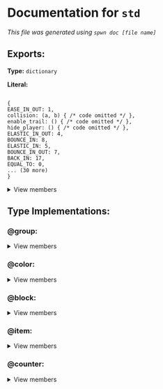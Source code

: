 # Documentation for `std`

_This file was generated using `spwn doc [file name]`_

## Exports:

**Type:** `dictionary`

**Literal:**

```

{
EASE_IN_OUT: 1,
collision: (a, b) { /* code omitted */ },
enable_trail: () { /* code omitted */ },
hide_player: () { /* code omitted */ },
ELASTIC_IN_OUT: 4,
BOUNCE_IN: 8,
ELASTIC_IN: 5,
BOUNCE_IN_OUT: 7,
BACK_IN: 17,
EQUAL_TO: 0,
... (30 more)
}

```

<details>
<summary> View members </summary>

## Macros:

**`call_with_delay`**:

> **Type:** `macro`
>
> **Literal:** `(time, function) { /* code omitted */ }`
>
> ## Description:
>
> _Call a function after a delay_
>
> ## Arguments:
>
> > **`time`** _(obligatory)_: _Delay time in seconds_
>
> > **`function`** _(obligatory)_: _Function to call after the delay_

**`collision`**:

> **Type:** `macro`
>
> **Literal:** `(a, b) { /* code omitted */ }`
>
> ## Description:
>
> _Implementation of the collision trigger (returns an event)_
>
> ## Arguments:
>
> > **`a`** _(obligatory)_: _Block A ID_
>
> > **`b`** _(obligatory)_: _Block B ID_

**`collision_exit`**:

> **Type:** `macro`
>
> **Literal:** `(a, b) { /* code omitted */ }`
>
> ## Description:
>
> _Returns an event for when a collision exits_
>
> ## Arguments:
>
> > **`a`** _(obligatory)_: _Block A ID_
>
> > **`b`** _(obligatory)_: _Block B ID_

**`death`**:

> **Type:** `macro`
>
> **Literal:** `() { /* code omitted */ }`
>
> ## Description:
>
> _Returns an event for when the player dies_

**`disable_trail`**:

> **Type:** `macro`
>
> **Literal:** `() { /* code omitted */ }`
>
> ## Description:
>
> _Disables the players trail_

**`enable_trail`**:

> **Type:** `macro`
>
> **Literal:** `() { /* code omitted */ }`
>
> ## Description:
>
> _Enables the players trail_

**`hide_player`**:

> **Type:** `macro`
>
> **Literal:** `() { /* code omitted */ }`
>
> ## Description:
>
> _Hides the player_

**`loop`**:

> **Type:** `macro`
>
> **Literal:** `(start_val, end_val, code, delay: 0.05, reset: true, reset_speed: 1) { /* code omitted */ }`
>
> ## Description:
>
> _Implementation of a spawn loop_
>
> ## Arguments:
>
> > **`start_val`** _(obligatory)_: _Start value for the iterator_
>
> > **`end_val`** _(obligatory)_: _End value for the iterator_
>
> > **`code`** _(obligatory)_: _Macro of the code that gets looped, should take the iterator (a counter) as the first argument_
>
> > _`delay` (optional)_ : _Delay between loops (less than 0.05 may be unstable)_
> >
> > _Default value:_
> >
> > **Type:** `number`
> >
> > **Literal:** `0.05`
>
> > _`reset` (optional)_ : _Weather to reset the iterator after looping (only disable if the loop is only triggered once)_
> >
> > _Default value:_
> >
> > **Type:** `bool`
> >
> > **Literal:** `true`
>
> > _`reset_speed` (optional)_ : _Operation speed of the reset of the iterator, if enabled_
> >
> > _Default value:_
> >
> > **Type:** `number`
> >
> > **Literal:** `1`

**`counter`**:

> **Type:** `macro`
>
> **Literal:** `(source: 0) { /* code omitted */ }`
>
> ## Description:
>
> _Creates a new counter_
>
> ## Arguments:
>
> > _`source` (optional)_ : _Source (can be a number, item ID or boolean)_
> >
> > _Default value:_
> >
> > **Type:** `number`
> >
> > **Literal:** `0`

**`on`**:

> **Type:** `macro`
>
> **Literal:** `(event, function) { /* code omitted */ }`
>
> ## Description:
>
> _Triggers a function every time an event fires_
>
> ## Arguments:
>
> > **`event`** _(obligatory)_: _Event to trigger on_
>
> > **`function`** _(obligatory)_: _Function to trigger_

**`shake`**:

> **Type:** `macro`
>
> **Literal:** `(strength: 1, interval: 0, duration: 0.5) { /* code omitted */ }`
>
> ## Description:
>
> _Implementation of the shake trigger_
>
> ## Arguments:
>
> > _`strength` (optional)_ : _Strength value_
> >
> > _Default value:_
> >
> > **Type:** `number`
> >
> > **Literal:** `1`
>
> > _`interval` (optional)_ : _Interval value_
> >
> > _Default value:_
> >
> > **Type:** `number`
> >
> > **Literal:** `0`
>
> > _`duration` (optional)_ : _Duration of shake_
> >
> > _Default value:_
> >
> > **Type:** `number`
> >
> > **Literal:** `0.5`

**`show_player`**:

> **Type:** `macro`
>
> **Literal:** `() { /* code omitted */ }`
>
> ## Description:
>
> _Shows the player_

**`supress_signal`**:

> **Type:** `macro`
>
> **Literal:** `(delay) { /* code omitted */ }`
>
> ## Description:
>
> _Stops signal from coming past for some time_
>
> ## Arguments:
>
> > **`delay`** _(obligatory)_: _Time to supress signal_

**`toggle_bg_effect`**:

> **Type:** `macro`
>
> **Literal:** `(on: false) { /* code omitted */ }`
>
> ## Description:
>
> _Implementation of the bg effect on/off triggers_
>
> ## Arguments:
>
> > _`on` (optional)_ : _Weather to toggle bg effect on or off_
> >
> > _Default value:_
> >
> > **Type:** `bool`
> >
> > **Literal:** `false`

**`touch`**:

> **Type:** `macro`
>
> **Literal:** `(dual_side: false) { /* code omitted */ }`
>
> ## Description:
>
> _Implementation of the touch trigger (returns an event)_
>
> ## Arguments:
>
> > _`dual_side` (optional)_ : _Dual mode (only check for touch on the dual side)_
> >
> > _Default value:_
> >
> > **Type:** `bool`
> >
> > **Literal:** `false`

**`touch_end`**:

> **Type:** `macro`
>
> **Literal:** `(dual_side: false) { /* code omitted */ }`
>
> ## Description:
>
> _Returns an event for when a touch ends_
>
> ## Arguments:
>
> > _`dual_side` (optional)_ : _Dual mode (only check for touch on the dual side)_
> >
> > _Default value:_
> >
> > **Type:** `bool`
> >
> > **Literal:** `false`

**`wait`**:

> **Type:** `macro`
>
> **Literal:** `(time) { /* code omitted */ }`
>
> ## Description:
>
> _Adds a delay before the next triggers_
>
> ## Arguments:
>
> > **`time`** _(obligatory)_: _Delay time in seconds_

## Other values:

<details>
<summary> View </summary>

**`BACK_IN`**:

> **Type:** `number`
>
> **Literal:** `17`

**`BACK_IN_OUT`**:

> **Type:** `number`
>
> **Literal:** `16`

**`BACK_OUT`**:

> **Type:** `number`
>
> **Literal:** `18`

**`BG`**:

> **Type:** `color`
>
> **Literal:** `1000c`

**`BOUNCE_IN`**:

> **Type:** `number`
>
> **Literal:** `8`

**`BOUNCE_IN_OUT`**:

> **Type:** `number`
>
> **Literal:** `7`

**`BOUNCE_OUT`**:

> **Type:** `number`
>
> **Literal:** `9`

**`EASE_IN`**:

> **Type:** `number`
>
> **Literal:** `2`

**`EASE_IN_OUT`**:

> **Type:** `number`
>
> **Literal:** `1`

**`EASE_OUT`**:

> **Type:** `number`
>
> **Literal:** `3`

**`ELASTIC_IN`**:

> **Type:** `number`
>
> **Literal:** `5`

**`ELASTIC_IN_OUT`**:

> **Type:** `number`
>
> **Literal:** `4`

**`ELASTIC_OUT`**:

> **Type:** `number`
>
> **Literal:** `6`

**`EQUAL_TO`**:

> **Type:** `number`
>
> **Literal:** `0`

**`EXPONENTIAL_IN`**:

> **Type:** `number`
>
> **Literal:** `11`

**`EXPONENTIAL_IN_OUT`**:

> **Type:** `number`
>
> **Literal:** `10`

**`EXPONENTIAL_OUT`**:

> **Type:** `number`
>
> **Literal:** `12`

**`LARGER_THAN`**:

> **Type:** `number`
>
> **Literal:** `1`

**`NONE`**:

> **Type:** `number`
>
> **Literal:** `0`

**`SINE_IN`**:

> **Type:** `number`
>
> **Literal:** `14`

**`SINE_IN_OUT`**:

> **Type:** `number`
>
> **Literal:** `13`

**`SINE_OUT`**:

> **Type:** `number`
>
> **Literal:** `15`

**`SMALLER_THAN`**:

> **Type:** `number`
>
> **Literal:** `2`

**`obj_props`**:

> **Type:** `dictionary`
>
> **Literal:**
>
> ```
>
> {
> TARGET_POS: 71,
> COLOR_2: 22,
> X_MOD: 72,
> DISABLE_ROTATION: 98,
> VERTICAL_FLIP: 5,
> PULSE_MODE: 48,
> HOLD: 46,
> COPIED_COLOR_HVS: 49,
> TRIGGER_GREEN: 8,
> COLOR: 21,
> ... (83 more)
> }
>
> ```
>
> <details>
> <summary> View members </summary>
>
> **`ACTIVATE_GROUP`**:
>
> > **Type:** `number`
> >
> > **Literal:** `56`
>
> **`ACTIVATE_ON_EXIT`**:
>
> > **Type:** `number`
> >
> > **Literal:** `93`
>
> **`ANIMATION_ID`**:
>
> > **Type:** `number`
> >
> > **Literal:** `76`
>
> **`ANIMATION_SPEED`**:
>
> > **Type:** `number`
> >
> > **Literal:** `107`
>
> **`BLENDING`**:
>
> > **Type:** `number`
> >
> > **Literal:** `17`
>
> **`BLOCK_A`**:
>
> > **Type:** `number`
> >
> > **Literal:** `80`
>
> **`BLOCK_B`**:
>
> > **Type:** `number`
> >
> > **Literal:** `95`
>
> **`CENTER`**:
>
> > **Type:** `number`
> >
> > **Literal:** `71`
>
> **`COLOR`**:
>
> > **Type:** `number`
> >
> > **Literal:** `21`
>
> **`COLOR_2`**:
>
> > **Type:** `number`
> >
> > **Literal:** `22`
>
> **`COLOR_2_HVS`**:
>
> > **Type:** `number`
> >
> > **Literal:** `44`
>
> **`COLOR_2_HVS_ENABLED`**:
>
> > **Type:** `number`
> >
> > **Literal:** `42`
>
> **`COMPARISON`**:
>
> > **Type:** `number`
> >
> > **Literal:** `88`
>
> **`COPIED_COLOR_HVS`**:
>
> > **Type:** `number`
> >
> > **Literal:** `49`
>
> **`COPIED_COLOR_ID`**:
>
> > **Type:** `number`
> >
> > **Literal:** `50`
>
> **`COPY_OPACTITY`**:
>
> > **Type:** `number`
> >
> > **Literal:** `60`
>
> **`COUNT`**:
>
> > **Type:** `number`
> >
> > **Literal:** `77`
>
> **`COUNT_MULTI_ACTIVATE`**:
>
> > **Type:** `number`
> >
> > **Literal:** `104`
>
> **`DELAY`**:
>
> > **Type:** `number`
> >
> > **Literal:** `91`
>
> **`DETAIL_ONLY`**:
>
> > **Type:** `number`
> >
> > **Literal:** `66`
>
> **`DISABLE_ROTATION`**:
>
> > **Type:** `number`
> >
> > **Literal:** `98`
>
> **`DONT_ENTER`**:
>
> > **Type:** `number`
> >
> > **Literal:** `67`
>
> **`DONT_FADE`**:
>
> > **Type:** `number`
> >
> > **Literal:** `64`
>
> **`DUAL_MODE`**:
>
> > **Type:** `number`
> >
> > **Literal:** `89`
>
> **`DURATION`**:
>
> > **Type:** `number`
> >
> > **Literal:** `10`
>
> **`DYNAMIC_BLOCK`**:
>
> > **Type:** `number`
> >
> > **Literal:** `94`
>
> **`EASING`**:
>
> > **Type:** `number`
> >
> > **Literal:** `30`
>
> **`EASING_RATE`**:
>
> > **Type:** `number`
> >
> > **Literal:** `85`
>
> **`EDITOR_DISABLE`**:
>
> > **Type:** `number`
> >
> > **Literal:** `102`
>
> **`EDITOR_LAYER_1`**:
>
> > **Type:** `number`
> >
> > **Literal:** `20`
>
> **`EDITOR_LAYER_2`**:
>
> > **Type:** `number`
> >
> > **Literal:** `61`
>
> **`EXCLUSIVE`**:
>
> > **Type:** `number`
> >
> > **Literal:** `86`
>
> **`FADE_IN`**:
>
> > **Type:** `number`
> >
> > **Literal:** `45`
>
> **`FADE_OUT`**:
>
> > **Type:** `number`
> >
> > **Literal:** `47`
>
> **`FOLLOW`**:
>
> > **Type:** `number`
> >
> > **Literal:** `71`
>
> **`GLOW_DISABLED`**:
>
> > **Type:** `number`
> >
> > **Literal:** `96`
>
> **`GROUPS`**:
>
> > **Type:** `number`
> >
> > **Literal:** `57`
>
> **`GROUP_PARENT`**:
>
> > **Type:** `number`
> >
> > **Literal:** `34`
>
> **`HIGH_DETAIL`**:
>
> > **Type:** `number`
> >
> > **Literal:** `103`
>
> **`HOLD`**:
>
> > **Type:** `number`
> >
> > **Literal:** `46`
>
> **`HOLD_MODE`**:
>
> > **Type:** `number`
> >
> > **Literal:** `81`
>
> **`HVS`**:
>
> > **Type:** `number`
> >
> > **Literal:** `43`
>
> **`HVS_ENABLED`**:
>
> > **Type:** `number`
> >
> > **Literal:** `41`
>
> **`INTERVAL`**:
>
> > **Type:** `number`
> >
> > **Literal:** `84`
>
> **`ITEM`**:
>
> > **Type:** `number`
> >
> > **Literal:** `80`
>
> **`LINKED_GROUP`**:
>
> > **Type:** `number`
> >
> > **Literal:** `108`
>
> **`LOCK_OBJECT_ROTATION`**:
>
> > **Type:** `number`
> >
> > **Literal:** `70`
>
> **`LOCK_TO_PLAYER_X`**:
>
> > **Type:** `number`
> >
> > **Literal:** `58`
>
> **`LOCK_TO_PLAYER_Y`**:
>
> > **Type:** `number`
> >
> > **Literal:** `59`
>
> **`MAIN_ONLY`**:
>
> > **Type:** `number`
> >
> > **Literal:** `65`
>
> **`MAX_SPEED`**:
>
> > **Type:** `number`
> >
> > **Literal:** `105`
>
> **`MOVE_X`**:
>
> > **Type:** `number`
> >
> > **Literal:** `28`
>
> **`MOVE_Y`**:
>
> > **Type:** `number`
> >
> > **Literal:** `29`
>
> **`MULTI_TRIGGER`**:
>
> > **Type:** `number`
> >
> > **Literal:** `87`
>
> **`OBJ_ID`**:
>
> > **Type:** `number`
> >
> > **Literal:** `1`
>
> **`OPACITY`**:
>
> > **Type:** `number`
> >
> > **Literal:** `35`
>
> **`PICKUP_MODE`**:
>
> > **Type:** `number`
> >
> > **Literal:** `79`
>
> **`PLAYER_COLOR_1`**:
>
> > **Type:** `number`
> >
> > **Literal:** `15`
>
> **`PLAYER_COLOR_2`**:
>
> > **Type:** `number`
> >
> > **Literal:** `16`
>
> **`PORTAL_CHECKED`**:
>
> > **Type:** `number`
> >
> > **Literal:** `13`
>
> **`PULSE_MODE`**:
>
> > **Type:** `number`
> >
> > **Literal:** `48`
>
> **`RANDOMIZE_START`**:
>
> > **Type:** `number`
> >
> > **Literal:** `106`
>
> **`ROTATE_DEGREES`**:
>
> > **Type:** `number`
> >
> > **Literal:** `68`
>
> **`ROTATION`**:
>
> > **Type:** `number`
> >
> > **Literal:** `6`
>
> **`ROTATION_SPEED`**:
>
> > **Type:** `number`
> >
> > **Literal:** `97`
>
> **`SCALING`**:
>
> > **Type:** `number`
> >
> > **Literal:** `32`
>
> **`SPAWN_DURATION`**:
>
> > **Type:** `number`
> >
> > **Literal:** `63`
>
> **`SPAWN_TRIGGERED`**:
>
> > **Type:** `number`
> >
> > **Literal:** `62`
>
> **`SPEED`**:
>
> > **Type:** `number`
> >
> > **Literal:** `90`
>
> **`STRENGTH`**:
>
> > **Type:** `number`
> >
> > **Literal:** `75`
>
> **`SUBTRACT_COUNT`**:
>
> > **Type:** `number`
> >
> > **Literal:** `78`
>
> **`TARGET`**:
>
> > **Type:** `number`
> >
> > **Literal:** `51`
>
> **`TARGET_COLOR`**:
>
> > **Type:** `number`
> >
> > **Literal:** `23`
>
> **`TARGET_POS`**:
>
> > **Type:** `number`
> >
> > **Literal:** `71`
>
> **`TARGET_POS_AXES`**:
>
> > **Type:** `number`
> >
> > **Literal:** `101`
>
> **`TARGET_TYPE`**:
>
> > **Type:** `number`
> >
> > **Literal:** `52`
>
> **`TEXT`**:
>
> > **Type:** `number`
> >
> > **Literal:** `31`
>
> **`TIMES_360`**:
>
> > **Type:** `number`
> >
> > **Literal:** `69`
>
> **`TOGGLE_MODE`**:
>
> > **Type:** `number`
> >
> > **Literal:** `82`
>
> **`TOUCH_TRIGGERED`**:
>
> > **Type:** `number`
> >
> > **Literal:** `11`
>
> **`TRIGGER_BLUE`**:
>
> > **Type:** `number`
> >
> > **Literal:** `9`
>
> **`TRIGGER_GREEN`**:
>
> > **Type:** `number`
> >
> > **Literal:** `8`
>
> **`TRIGGER_RED`**:
>
> > **Type:** `number`
> >
> > **Literal:** `7`
>
> **`USE_TARGET`**:
>
> > **Type:** `number`
> >
> > **Literal:** `100`
>
> **`VERTICAL_FLIP`**:
>
> > **Type:** `number`
> >
> > **Literal:** `5`
>
> **`VORIZONTAL_FLIP`**:
>
> > **Type:** `number`
> >
> > **Literal:** `4`
>
> **`X`**:
>
> > **Type:** `number`
> >
> > **Literal:** `2`
>
> **`X_MOD`**:
>
> > **Type:** `number`
> >
> > **Literal:** `72`
>
> **`Y`**:
>
> > **Type:** `number`
> >
> > **Literal:** `3`
>
> **`YELLOW_TELEPORTATION_PORTAL_DISTANCE`**:
>
> > **Type:** `number`
> >
> > **Literal:** `54`
>
> **`Y_MOD`**:
>
> > **Type:** `number`
> >
> > **Literal:** `73`
>
> **`Y_OFFSET`**:
>
> > **Type:** `number`
> >
> > **Literal:** `92`
>
> **`Z_LAYER`**:
>
> > **Type:** `number`
> >
> > **Literal:** `24`
>
> **`Z_ORDER`**:
>
> > **Type:** `number`
> >
> > **Literal:** `25`

</details>

</details>

## Type Implementations:

### **@group**:

 <details>
<summary> View members </summary>

**`alpha`**:

> **Type:** `macro`
>
> **Literal:** `(self, opacity: 1, duration: 0) { /* code omitted */ }`
>
> ## Description:
>
> _Implementation of the alpha trigger_
>
> ## Arguments:
>
> > _`opacity` (optional)_
> >
> > _Default value:_
> >
> > **Type:** `number`
> >
> > **Literal:** `1`
>
> > _`duration` (optional)_
> >
> > _Default value:_
> >
> > **Type:** `number`
> >
> > **Literal:** `0`

**`follow`**:

> **Type:** `macro`
>
> **Literal:** `(self, other, x_mod: 1, y_mod: 1, duration: 999) { /* code omitted */ }`
>
> ## Description:
>
> _Implementation of the follow trigger_
>
> ## Arguments:
>
> > **`other`** _(obligatory)_: _Group of object to follow_
>
> > _`x_mod` (optional)_ : _Multiplier for the movement on the X-axis_
> >
> > _Default value:_
> >
> > **Type:** `number`
> >
> > **Literal:** `1`
>
> > _`y_mod` (optional)_ : _Multiplier for the movement on the Y-axis_
> >
> > _Default value:_
> >
> > **Type:** `number`
> >
> > **Literal:** `1`
>
> > _`duration` (optional)_ : _Duration of following_
> >
> > _Default value:_
> >
> > **Type:** `number`
> >
> > **Literal:** `999`

**`follow_player_y`**:

> **Type:** `macro`
>
> **Literal:** `(self, speed: 1, delay: 0, offset: 0, max_speed: 0, duration: 999) { /* code omitted */ }`
>
> ## Description:
>
> _Implementation of the follow player Y trigger_
>
> ## Arguments:
>
> > _`speed` (optional)_ : _Interpolation factor (?)_
> >
> > _Default value:_
> >
> > **Type:** `number`
> >
> > **Literal:** `1`
>
> > _`delay` (optional)_ : _Delay of movement_
> >
> > _Default value:_
> >
> > **Type:** `number`
> >
> > **Literal:** `0`
>
> > _`offset` (optional)_ : _Offset on the Y-axis_
> >
> > _Default value:_
> >
> > **Type:** `number`
> >
> > **Literal:** `0`
>
> > _`max_speed` (optional)_ : _Maximum speed_
> >
> > _Default value:_
> >
> > **Type:** `number`
> >
> > **Literal:** `0`
>
> > _`duration` (optional)_ : _Duration of following_
> >
> > _Default value:_
> >
> > **Type:** `number`
> >
> > **Literal:** `999`

**`move`**:

> **Type:** `macro`
>
> **Literal:** `(self, x, y, duration: 0, easing: 0, easing_rate: 2) { /* code omitted */ }`
>
> ## Description:
>
> _Implementation of the move trigger_
>
> ## Arguments:
>
> > **`x`** _(obligatory)_: _Units to move on the X axis_
>
> > **`y`** _(obligatory)_: _Units to move on the Y axis_
>
> > _`duration` (optional)_ : _Duration of movement_
> >
> > _Default value:_
> >
> > **Type:** `number`
> >
> > **Literal:** `0`
>
> > _`easing` (optional)_
> >
> > _Default value:_
> >
> > **Type:** `number`
> >
> > **Literal:** `0`
>
> > _`easing_rate` (optional)_
> >
> > _Default value:_
> >
> > **Type:** `number`
> >
> > **Literal:** `2`

**`move_to`**:

> **Type:** `macro`
>
> **Literal:** `(self, target, duration: 0, x_only: false, y_only: false, easing: 0, easing_rate: 2) { /* code omitted */ }`
>
> ## Description:
>
> _Implementation of the Move target feature of the move trigger_
>
> ## Arguments:
>
> > **`target`** _(obligatory)_: _Group of the object to move to_
>
> > _`duration` (optional)_ : _Duration of movement_
> >
> > _Default value:_
> >
> > **Type:** `number`
> >
> > **Literal:** `0`
>
> > _`x_only` (optional)_ : _Will move to the object only on the X-axis_
> >
> > _Default value:_
> >
> > **Type:** `bool`
> >
> > **Literal:** `false`
>
> > _`y_only` (optional)_ : _Will move to the object only on the y-axis_
> >
> > _Default value:_
> >
> > **Type:** `bool`
> >
> > **Literal:** `false`
>
> > _`easing` (optional)_ : _Easing type_
> >
> > _Default value:_
> >
> > **Type:** `number`
> >
> > **Literal:** `0`
>
> > _`easing_rate` (optional)_ : _Easing rate_
> >
> > _Default value:_
> >
> > **Type:** `number`
> >
> > **Literal:** `2`

**`pulse`**:

> **Type:** `macro`
>
> **Literal:** `(self, r, g, b, fade_in: 0, hold: 0, fade_out: 0, exclusive: false, hsv: false) { /* code omitted */ }`
>
> ## Description:
>
> _Implementation of the pulse trigger for groups_
>
> ## Arguments:
>
> > **`r`** _(obligatory)_: _Red value of pulse color (or hue if HSV is enabled)_
>
> > **`g`** _(obligatory)_: _Green value of pulse color (or saturation if HSV is enabled)_
>
> > **`b`** _(obligatory)_: _Blue value of pulse color (or brightness/value if HSV is enabled)_
>
> > _`fade_in` (optional)_ : _Fade-in duration_
> >
> > _Default value:_
> >
> > **Type:** `number`
> >
> > **Literal:** `0`
>
> > _`hold` (optional)_ : _Duration to hold the color_
> >
> > _Default value:_
> >
> > **Type:** `number`
> >
> > **Literal:** `0`
>
> > _`fade_out` (optional)_ : _Fade-out duration_
> >
> > _Default value:_
> >
> > **Type:** `number`
> >
> > **Literal:** `0`
>
> > _`exclusive` (optional)_ : _Weather to prioritize this pulse over simultaneous pulses_
> >
> > _Default value:_
> >
> > **Type:** `bool`
> >
> > **Literal:** `false`
>
> > _`hsv` (optional)_ : _Toggle HSV mode_
> >
> > _Default value:_
> >
> > **Type:** `bool`
> >
> > **Literal:** `false`

**`rotate`**:

> **Type:** `macro`
>
> **Literal:** `(self, center, degrees, duration: 0, easing: 0, easing_rate: 0, lock_object_rotation: false) { /* code omitted */ }`
>
> ## Description:
>
> _Implementation of the rotate trigger_
>
> ## Arguments:
>
> > **`center`** _(obligatory)_: _Group of object to rotate around_
>
> > **`degrees`** _(obligatory)_: _Rotation in degrees_
>
> > _`duration` (optional)_ : _Duration of rotation_
> >
> > _Default value:_
> >
> > **Type:** `number`
> >
> > **Literal:** `0`
>
> > _`easing` (optional)_ : _Easing type_
> >
> > _Default value:_
> >
> > **Type:** `number`
> >
> > **Literal:** `0`
>
> > _`easing_rate` (optional)_ : _Easing rate_
> >
> > _Default value:_
> >
> > **Type:** `number`
> >
> > **Literal:** `0`
>
> > _`lock_object_rotation` (optional)_ : _Only rotate positions of the objects, not the textures_
> >
> > _Default value:_
> >
> > **Type:** `bool`
> >
> > **Literal:** `false`

**`stop`**:

> **Type:** `macro`
>
> **Literal:** `(self) { /* code omitted */ }`
>
> ## Description:
>
> _Implementation of the stop trigger_

**`toggle_off`**:

> **Type:** `macro`
>
> **Literal:** `(self) { /* code omitted */ }`
>
> ## Description:
>
> _Toggles the group off_

**`toggle_on`**:

> **Type:** `macro`
>
> **Literal:** `(self) { /* code omitted */ }`
>
> ## Description:
>
> _Toggles the group on_

</details>

### **@color**:

 <details>
<summary> View members </summary>

**`pulse`**:

> **Type:** `macro`
>
> **Literal:** `(self, r, g, b, fade_in: 0, hold: 0, fade_out: 0, exclusive: false, hsv: false) { /* code omitted */ }`
>
> ## Description:
>
> _Implementation of the pulse trigger for colors_
>
> ## Arguments:
>
> > **`r`** _(obligatory)_: _Red value of pulse color (or hue if HSV is enabled)_
>
> > **`g`** _(obligatory)_: _Green value of pulse color (or saturation if HSV is enabled)_
>
> > **`b`** _(obligatory)_: _Blue value of pulse color (or brightness/value if HSV is enabled)_
>
> > _`fade_in` (optional)_ : _Fade-in duration_
> >
> > _Default value:_
> >
> > **Type:** `number`
> >
> > **Literal:** `0`
>
> > _`hold` (optional)_ : _Duration to hold the color_
> >
> > _Default value:_
> >
> > **Type:** `number`
> >
> > **Literal:** `0`
>
> > _`fade_out` (optional)_ : _Fade-out duration_
> >
> > _Default value:_
> >
> > **Type:** `number`
> >
> > **Literal:** `0`
>
> > _`exclusive` (optional)_ : _Weather to prioritize this pulse over simultaneous pulses_
> >
> > _Default value:_
> >
> > **Type:** `bool`
> >
> > **Literal:** `false`
>
> > _`hsv` (optional)_ : _Toggle HSV mode_
> >
> > _Default value:_
> >
> > **Type:** `bool`
> >
> > **Literal:** `false`

**`set`**:

> **Type:** `macro`
>
> **Literal:** `(self, r, g, b, duration: 0, opacity: 1, blending: false) { /* code omitted */ }`
>
> ## Description:
>
> _Implementation of the color trigger_
>
> ## Arguments:
>
> > **`r`** _(obligatory)_: _Red value of the target color_
>
> > **`g`** _(obligatory)_: _Green value of the target color_
>
> > **`b`** _(obligatory)_: _Blue value of the target color_
>
> > _`duration` (optional)_ : _Duration of color change_
> >
> > _Default value:_
> >
> > **Type:** `number`
> >
> > **Literal:** `0`
>
> > _`opacity` (optional)_ : _Opacity of target color_
> >
> > _Default value:_
> >
> > **Type:** `number`
> >
> > **Literal:** `1`
>
> > _`blending` (optional)_ : _Toggle blending on target color_
> >
> > _Default value:_
> >
> > **Type:** `bool`
> >
> > **Literal:** `false`

</details>

### **@block**:

 <details>
<summary> View members </summary>

**`create_tracker_item`**:

> **Type:** `macro`
>
> **Literal:** `(self, other) { /* code omitted */ }`
>
> ## Description:
>
> _Returns an item ID that is 1 when the blocks are colliding and 0 when they are not_
>
> ## Arguments:
>
> > **`other`** _(obligatory)_: _Block ID to check against_

</details>

### **@item**:

 <details>
<summary> View members </summary>

**`add`**:

> **Type:** `macro`
>
> **Literal:** `(self, amount) { /* code omitted */ }`
>
> ## Description:
>
> _Implementation of the pickup trigger_
>
> ## Arguments:
>
> > **`amount`** _(obligatory)_: _Amount to add_

**`count`**:

> **Type:** `macro`
>
> **Literal:** `(self, number: 0) { /* code omitted */ }`
>
> ## Description:
>
> _Implementation of the count trigger (returns an event)_
>
> ## Arguments:
>
> > _`number` (optional)_ : _Number to check against_
> >
> > _Default value:_
> >
> > **Type:** `number`
> >
> > **Literal:** `0`

**`if_is`**:

> **Type:** `macro`
>
> **Literal:** `(self, comparison, other, function) { /* code omitted */ }`
>
> ## Description:
>
> _Implementation of the instant count trigger_
>
> ## Arguments:
>
> > **`comparison`** _(obligatory)_: _Comparison mode_
>
> > **`other`** _(obligatory)_: _Number to compare with_
>
> > **`function`** _(obligatory)_: _Target function if comparison is true_

</details>

### **@counter**:

 <details>
<summary> View members </summary>

**`_as_`**:

> **Type:** `macro`
>
> **Literal:** `(self, _type) { /* code omitted */ }`
>
> ## Arguments:
>
> > **`_type`** _(obligatory)_

**`_equal_`**:

> **Type:** `macro`
>
> **Literal:** `(self, other) { /* code omitted */ }`
>
> ## Arguments:
>
> > **`other`** _(obligatory)_

**`_less_or_equal_`**:

> **Type:** `macro`
>
> **Literal:** `(self, other) { /* code omitted */ }`
>
> ## Arguments:
>
> > **`other`** _(obligatory)_

**`_less_than_`**:

> **Type:** `macro`
>
> **Literal:** `(self, other) { /* code omitted */ }`
>
> ## Arguments:
>
> > **`other`** _(obligatory)_

**`_minus_`**:

> **Type:** `macro`
>
> **Literal:** `(self, other) { /* code omitted */ }`
>
> ## Arguments:
>
> > **`other`** _(obligatory)_

**`_more_or_equal_`**:

> **Type:** `macro`
>
> **Literal:** `(self, other) { /* code omitted */ }`
>
> ## Arguments:
>
> > **`other`** _(obligatory)_

**`_more_than_`**:

> **Type:** `macro`
>
> **Literal:** `(self, other) { /* code omitted */ }`
>
> ## Arguments:
>
> > **`other`** _(obligatory)_

**`_not_equal_`**:

> **Type:** `macro`
>
> **Literal:** `(self, other) { /* code omitted */ }`
>
> ## Arguments:
>
> > **`other`** _(obligatory)_

**`_plus_`**:

> **Type:** `macro`
>
> **Literal:** `(self, other) { /* code omitted */ }`
>
> ## Arguments:
>
> > **`other`** _(obligatory)_

**`add`**:

> **Type:** `macro`
>
> **Literal:** `(self, num) { /* code omitted */ }`
>
> ## Description:
>
> _Implementation of the pickup trigger_
>
> ## Arguments:
>
> > **`num`** _(obligatory)_: _Amount to add_

**`add_to`**:

> **Type:** `macro`
>
> **Literal:** `(self, items, speed: 1, factor: 1) { /* code omitted */ }`
>
> ## Description:
>
> _Adds the counters value to all item IDs in a list, and resets the counter to 0 in the process_
>
> ## Arguments:
>
> > **`items`** _(obligatory)_: _Item IDs to add to_
>
> > _`speed` (optional)_ : _Speed of operation (higher number increases group usage)_
> >
> > _Default value:_
> >
> > **Type:** `number`
> >
> > **Literal:** `1`
>
> > _`factor` (optional)_ : _Multiplyer for the value added_
> >
> > _Default value:_
> >
> > **Type:** `number`
> >
> > **Literal:** `1`

**`clone`**:

> **Type:** `macro`
>
> **Literal:** `(self, speed: 1) { /* code omitted */ }`
>
> ## Description:
>
> _Copies the counter and returns the copy_
>
> ## Arguments:
>
> > _`speed` (optional)_ : _Speed of operation (higher number increases group usage)_
> >
> > _Default value:_
> >
> > **Type:** `number`
> >
> > **Literal:** `1`

**`copy_to`**:

> **Type:** `macro`
>
> **Literal:** `(self, item, speed: 1, factor: 1) { /* code omitted */ }`
>
> ## Description:
>
> _Copies the value of the counter to another item ID, without consuming the original_
>
> ## Arguments:
>
> > **`item`** _(obligatory)_: _Item ID to copy to_
>
> > _`speed` (optional)_ : _Speed of operation (higher number increases group usage)_
> >
> > _Default value:_
> >
> > **Type:** `number`
> >
> > **Literal:** `1`
>
> > _`factor` (optional)_ : _Factor of to multiply the copy by_
> >
> > _Default value:_
> >
> > **Type:** `number`
> >
> > **Literal:** `1`

**`divide`**:

> **Type:** `macro`
>
> **Literal:** `(self, divisor, speed: 1, rest_item: 1i) { /* code omitted */ }`
>
> ## Description:
>
> _Devides the value of the counter by some divisor_
>
> ## Arguments:
>
> > **`divisor`** _(obligatory)_: _Divisor to divide by, either another counter (very expensive) or a normal number_
>
> > _`speed` (optional)_ : _Speed of operation (higher number increases group usage)_
> >
> > _Default value:_
> >
> > **Type:** `number`
> >
> > **Literal:** `1`
>
> > _`rest_item` (optional)_ : _Item ID to add the remainder of the division to_
> >
> > _Default value:_
> >
> > **Type:** `item`
> >
> > **Literal:** `1i`

**`multiply`**:

> **Type:** `macro`
>
> **Literal:** `(self, factor, speed: 1) { /* code omitted */ }`
>
> ## Description:
>
> _Multiplies the value of the counter by some factor_
>
> ## Arguments:
>
> > **`factor`** _(obligatory)_: _Factor to multiply by, either another counter (very expensive) or a normal number_
>
> > _`speed` (optional)_ : _Speed of operation (higher number increases group usage)_
> >
> > _Default value:_
> >
> > **Type:** `number`
> >
> > **Literal:** `1`

**`reset`**:

> **Type:** `macro`
>
> **Literal:** `(self, speed: 1) { /* code omitted */ }`
>
> ## Description:
>
> _Resets counter to 0_
>
> ## Arguments:
>
> > _`speed` (optional)_ : _Speed of operation (higher number increases group usage)_
> >
> > _Default value:_
> >
> > **Type:** `number`
> >
> > **Literal:** `1`

**`subtract_from`**:

> **Type:** `macro`
>
> **Literal:** `(self, items, speed: 1) { /* code omitted */ }`
>
> ## Description:
>
> _Subtracts the counters value from all item IDs in a list, and resets the counter to 0 in the process_
>
> ## Arguments:
>
> > **`items`** _(obligatory)_: _Item IDs to add to_
>
> > _`speed` (optional)_ : _Speed of operation (higher number increases group usage)_
> >
> > _Default value:_
> >
> > **Type:** `number`
> >
> > **Literal:** `1`

**`to_const`**:

> **Type:** `macro`
>
> **Literal:** `(self, range) { /* code omitted */ }`
>
> ## Description:
>
> _Converts the counter into a normal number (very context-splitting, be careful)_
>
> ## Arguments:
>
> > **`range`** _(obligatory)_: _Array of possible output values_

</details>
